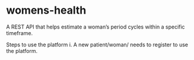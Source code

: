 # womens-health

A REST API that helps estimate a woman’s period cycles within a specific timeframe.

Steps to use the platform
i. A new patient/woman/ needs to register to use the platform.
